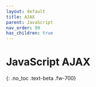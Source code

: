 ```yaml
---
layout: default
title: AJAX
parent: JavaScript
nav_order: 99
has_children: true
---
```


# JavaScript AJAX
{: .no_toc .text-beta .fw-700}




    

